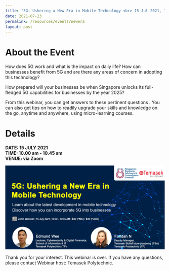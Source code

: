 ```yaml
---
title: "5G: Ushering a New Era in Mobile Technology <br> 15 Jul 2021, 10:00 am"
date: 2021-07-23
permalink: /resources/events/newera
layout: post
---
```


# About the Event

How does 5G work and what is the impact on daily life? How can businesses benefit from 5G and are there any areas of concern in adopting this technology?

How prepared will your businesses be when Singapore unlocks its full-fledged 5G capabilities for businesses by the year 2025?

From this webinar, you can get answers to these pertinent questions . You can also get tips on how to readily upgrade your skills and knowledge on the go, anytime and anywhere, using micro-learning courses.

# Details
**DATE: 15 JULY 2021 <br> 
TIME: 10.00 am - 10.45 am <br> 
VENUE: via Zoom**

![Alt text for image on Isomer site](/images/events/events/5G%20Ushering%20a%20New%20Era%20in%20Mobile%20Technology.png)

Thank you for your interest. This webinar is over. If you have any questions, please contact Webinar host: Temasek Polytechnic.